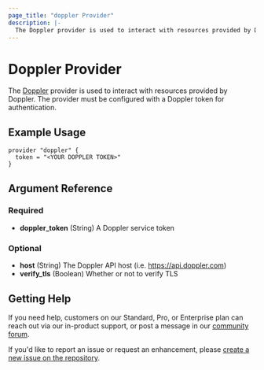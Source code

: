 ```yaml
---
page_title: "doppler Provider"
description: |-
  The Doppler provider is used to interact with resources provided by Doppler. The provider must be configured with a Doppler token for authentication.
---
```


# Doppler Provider

The [Doppler](https://doppler.com) provider is used to interact with resources provided by Doppler. The provider must be configured with a Doppler token for authentication.

## Example Usage

```hcl
provider "doppler" {
  token = "<YOUR DOPPLER TOKEN>"
}
```

## Argument Reference

### Required

- **doppler_token** (String) A Doppler service token

### Optional

- **host** (String) The Doppler API host (i.e. https://api.doppler.com)
- **verify_tls** (Boolean) Whether or not to verify TLS

## Getting Help

If you need help, customers on our Standard, Pro, or Enterprise plan can reach out via our in-product support, or post a message in our [community forum](https://community.doppler.com/c/need-help/6).

If you'd like to report an issue or request an enhancement, please [create a new issue on the repository](https://github.com/DopplerHQ/terraform-provider-doppler/issues).
